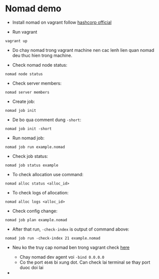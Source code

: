 # Nomad demo

- Install nomad on vagrant follow [hashcorp official](https://developer.hashicorp.com/nomad/tutorials/get-started/get-started-install)


- Run vagrant

```
vagrant up
```

- Do chay nomad trong vagrant machine nen cac lenh lien quan nomad deu thuc hien trong machine.

- Check nomad node status:
```
nomad node status
```

- Check server members:

```
nomad server members
```


- Create job:

```
nomad job init
```

- De bo qua comment dung `-short`: 
```
nomad job init -short
```

- Run nomad job: 
```
nomad job run example.nomad
```

- Check job status:

```
nomad job status example
```

- To check allocation use command:
```
nomad alloc status <alloc_id>
```

- To check logs of allocation:

```
nomad alloc logs <alloc_id>
```

- Check config change:
```
nomad job plan example.nomad
```

- After that run, `-check-index` is output of command above:

```
nomad job run -check-index 21 example.nomad
```

- Neu ko the truy cap nomad ben trong vagrant check [here](https://developer.hashicorp.com/nomad/tutorials/get-started/get-started-ui#troubleshooting)
    - Chay nomad dev agent voi `-bind 0.0.0.0`
    - Co the port `4646` bi xung dot. Can check lai terminal se thay port duoc doi lai

- 